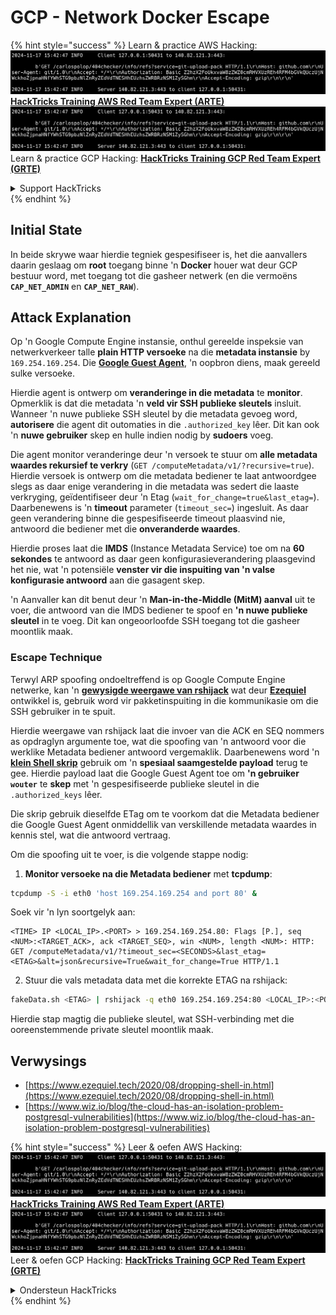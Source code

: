 # GCP - Network Docker Escape

{% hint style="success" %}
Learn & practice AWS Hacking:<img src="../../../.gitbook/assets/image (1).png" alt="" data-size="line">[**HackTricks Training AWS Red Team Expert (ARTE)**](https://training.hacktricks.xyz/courses/arte)<img src="../../../.gitbook/assets/image (1).png" alt="" data-size="line">\
Learn & practice GCP Hacking: <img src="../../../.gitbook/assets/image (2).png" alt="" data-size="line">[**HackTricks Training GCP Red Team Expert (GRTE)**<img src="../../../.gitbook/assets/image (2).png" alt="" data-size="line">](https://training.hacktricks.xyz/courses/grte)

<details>

<summary>Support HackTricks</summary>

* Check the [**subscription plans**](https://github.com/sponsors/carlospolop)!
* **Join the** 💬 [**Discord group**](https://discord.gg/hRep4RUj7f) or the [**telegram group**](https://t.me/peass) or **follow** us on **Twitter** 🐦 [**@hacktricks\_live**](https://twitter.com/hacktricks\_live)**.**
* **Share hacking tricks by submitting PRs to the** [**HackTricks**](https://github.com/carlospolop/hacktricks) and [**HackTricks Cloud**](https://github.com/carlospolop/hacktricks-cloud) github repos.

</details>
{% endhint %}

## Initial State

In beide skrywe waar hierdie tegniek gespesifiseer is, het die aanvallers daarin geslaag om **root** toegang binne 'n **Docker** houer wat deur GCP bestuur word, met toegang tot die gasheer netwerk (en die vermoëns **`CAP_NET_ADMIN`** en **`CAP_NET_RAW`**).

## Attack Explanation

Op 'n Google Compute Engine instansie, onthul gereelde inspeksie van netwerkverkeer talle **plain HTTP versoeke** na die **metadata instansie** by `169.254.169.254`. Die [**Google Guest Agent**](https://github.com/GoogleCloudPlatform/guest-agent), 'n oopbron diens, maak gereeld sulke versoeke.

Hierdie agent is ontwerp om **veranderinge in die metadata** te **monitor**. Opmerklik is dat die metadata 'n **veld vir SSH publieke sleutels** insluit. Wanneer 'n nuwe publieke SSH sleutel by die metadata gevoeg word, **autorisere** die agent dit outomaties in die `.authorized_key` lêer. Dit kan ook 'n **nuwe gebruiker** skep en hulle indien nodig by **sudoers** voeg.

Die agent monitor veranderinge deur 'n versoek te stuur om **alle metadata waardes rekursief te verkry** (`GET /computeMetadata/v1/?recursive=true`). Hierdie versoek is ontwerp om die metadata bediener te laat antwoordgee slegs as daar enige verandering in die metadata was sedert die laaste verkryging, geïdentifiseer deur 'n Etag (`wait_for_change=true&last_etag=`). Daarbenewens is 'n **timeout** parameter (`timeout_sec=`) ingesluit. As daar geen verandering binne die gespesifiseerde timeout plaasvind nie, antwoord die bediener met die **onveranderde waardes**.

Hierdie proses laat die **IMDS** (Instance Metadata Service) toe om na **60 sekondes** te antwoord as daar geen konfigurasieverandering plaasgevind het nie, wat 'n potensiële **venster vir die inspuiting van 'n valse konfigurasie antwoord** aan die gasagent skep.

'n Aanvaller kan dit benut deur 'n **Man-in-the-Middle (MitM) aanval** uit te voer, die antwoord van die IMDS bediener te spoof en **'n nuwe publieke sleutel** in te voeg. Dit kan ongeoorloofde SSH toegang tot die gasheer moontlik maak.

### Escape Technique

Terwyl ARP spoofing ondoeltreffend is op Google Compute Engine netwerke, kan 'n [**gewysigde weergawe van rshijack**](https://github.com/ezequielpereira/rshijack) wat deur [**Ezequiel**](https://www.ezequiel.tech/2020/08/dropping-shell-in.html) ontwikkel is, gebruik word vir pakketinspuiting in die kommunikasie om die SSH gebruiker in te spuit.

Hierdie weergawe van rshijack laat die invoer van die ACK en SEQ nommers as opdraglyn argumente toe, wat die spoofing van 'n antwoord voor die werklike Metadata bediener antwoord vergemaklik. Daarbenewens word 'n [**klein Shell skrip**](https://gist.github.com/ezequielpereira/914c2aae463409e785071213b059f96c#file-fakedata-sh) gebruik om 'n **spesiaal saamgestelde payload** terug te gee. Hierdie payload laat die Google Guest Agent toe om **'n gebruiker `wouter`** te **skep** met 'n gespesifiseerde publieke sleutel in die `.authorized_keys` lêer.

Die skrip gebruik dieselfde ETag om te voorkom dat die Metadata bediener die Google Guest Agent onmiddellik van verskillende metadata waardes in kennis stel, wat die antwoord vertraag.

Om die spoofing uit te voer, is die volgende stappe nodig:

1. **Monitor versoeke na die Metadata bediener** met **tcpdump**:
```bash
tcpdump -S -i eth0 'host 169.254.169.254 and port 80' &
```
Soek vir 'n lyn soortgelyk aan:
```
<TIME> IP <LOCAL_IP>.<PORT> > 169.254.169.254.80: Flags [P.], seq <NUM>:<TARGET_ACK>, ack <TARGET_SEQ>, win <NUM>, length <NUM>: HTTP: GET /computeMetadata/v1/?timeout_sec=<SECONDS>&last_etag=<ETAG>&alt=json&recursive=True&wait_for_change=True HTTP/1.1
```
2. Stuur die vals metadata data met die korrekte ETAG na rshijack:
```bash
fakeData.sh <ETAG> | rshijack -q eth0 169.254.169.254:80 <LOCAL_IP>:<PORT> <TARGET_SEQ> <TARGET_ACK>; ssh -i id_rsa -o StrictHostKeyChecking=no wouter@localhost
```
Hierdie stap magtig die publieke sleutel, wat SSH-verbinding met die ooreenstemmende private sleutel moontlik maak.

## Verwysings

* [https://www.ezequiel.tech/2020/08/dropping-shell-in.html](https://www.ezequiel.tech/2020/08/dropping-shell-in.html)
* [https://www.wiz.io/blog/the-cloud-has-an-isolation-problem-postgresql-vulnerabilities](https://www.wiz.io/blog/the-cloud-has-an-isolation-problem-postgresql-vulnerabilities)

{% hint style="success" %}
Leer & oefen AWS Hacking:<img src="../../../.gitbook/assets/image (1).png" alt="" data-size="line">[**HackTricks Training AWS Red Team Expert (ARTE)**](https://training.hacktricks.xyz/courses/arte)<img src="../../../.gitbook/assets/image (1).png" alt="" data-size="line">\
Leer & oefen GCP Hacking: <img src="../../../.gitbook/assets/image (2).png" alt="" data-size="line">[**HackTricks Training GCP Red Team Expert (GRTE)**<img src="../../../.gitbook/assets/image (2).png" alt="" data-size="line">](https://training.hacktricks.xyz/courses/grte)

<details>

<summary>Ondersteun HackTricks</summary>

* Kyk na die [**subskripsie planne**](https://github.com/sponsors/carlospolop)!
* **Sluit aan by die** 💬 [**Discord groep**](https://discord.gg/hRep4RUj7f) of die [**telegram groep**](https://t.me/peass) of **volg** ons op **Twitter** 🐦 [**@hacktricks\_live**](https://twitter.com/hacktricks\_live)**.**
* **Deel hacking truuks deur PRs in te dien na die** [**HackTricks**](https://github.com/carlospolop/hacktricks) en [**HackTricks Cloud**](https://github.com/carlospolop/hacktricks-cloud) github repos.

</details>
{% endhint %}
